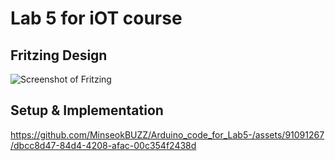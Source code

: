 # Lab 5 for iOT course #

## Fritzing Design ##

![Screenshot of Fritzing](https://github.com/MinseokBUZZ/Arduino_code_for_Lab5-/assets/91091267/ea2a224c-4e1d-45b1-9a44-09d82518e98f)

## Setup & Implementation ##

https://github.com/MinseokBUZZ/Arduino_code_for_Lab5-/assets/91091267/dbcc8d47-84d4-4208-afac-00c354f2438d
